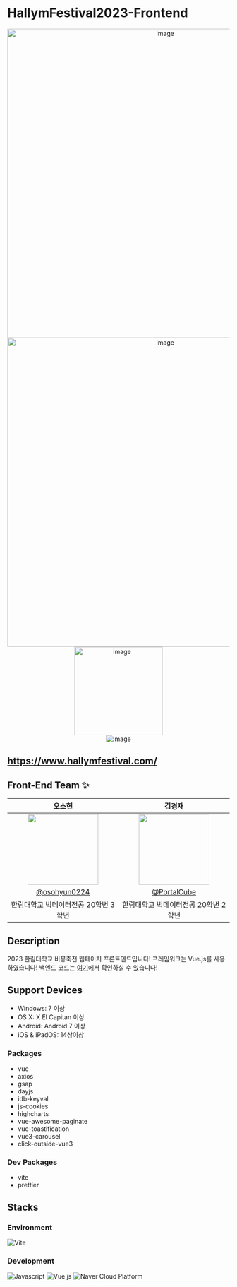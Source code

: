 # HallymFestival2023-Frontend


<div align="center">
    <img alt="image" width="700"  src="https://user-images.githubusercontent.com/35104213/237041734-adaa7693-ee5a-4bf5-9196-8d263d63ae22.png" />
</div>
<div align="center">
    <img alt="image" width="700"   src="https://user-images.githubusercontent.com/35104213/237041744-32f6b02b-c3f9-4759-a2b2-8f340f3ee235.png" />
</div>
<div align="center">
    <img width="200" alt="image" src="https://user-images.githubusercontent.com/53892427/227495220-6f11cc27-120c-49d0-b894-b09f62f34bed.png" />
</div>
<div align="center">
    <img alt="image" src="https://hits.seeyoufarm.com/api/count/incr/badge.svg?url=https%3A%2F%2Fgithub.com%2FVoluntain-SKKU%2FHallymFestival2023-Backend-&count_bg=%2379C83D&title_bg=%23555555&icon=&icon_color=%23E7E7E7&title=hits&edge_flat=false" />
</div>
    
</div>

## https://www.hallymfestival.com/

## Front-End Team ✨

|                                      오소현                                      |                                      김경재                                      |
| :------------------------------------------------------------------------------: | :------------------------------------------------------------------------------: |
| <img width="160px" src="https://avatars.githubusercontent.com/u/53892427?v=4" /> | <img width="160px" src="https://avatars.githubusercontent.com/u/35104213?v=4" /> |
|                  [@osohyun0224](https://github.com/osohyun0224)                  |                   [@PortalCube](https://github.com/PortalCube)                   |
|                          한림대학교 빅데이터전공 20학번 3학년                       |                          한림대학교 빅데이터전공 20학번 2학년                      |

## Description
2023 한림대학교 비봉축전 웹페이지 프론트엔드입니다! 프레임워크는 Vue.js를 사용하였습니다! 백엔드 코드는 [여기](https://github.com/Hallym-LIKELION/HallymFestival2023-Backend-)에서 확인하실 수 있습니다!

## Support Devices
* Windows: 7 이상
* OS X: X El Capitan 이상
* Android: Android 7 이상
* iOS & iPadOS: 14상이상

### Packages
 * vue
 * axios
 * gsap
 * dayjs
 * idb-keyval
 * js-cookies
 * highcharts
 * vue-awesome-paginate
 * vue-toastification
 * vue3-carousel
 * click-outside-vue3

### Dev Packages
 * vite
 * prettier

## Stacks

### Environment

![Vite](https://img.shields.io/badge/vite-white?style=for-the-badge&logo=vite&logoColor=white&color=646CFF)

### Development

![Javascript](https://img.shields.io/badge/javascript-white?style=for-the-badge&logo=javascript&logoColor=black&color=F7DF1E)
![Vue.js](https://img.shields.io/badge/Vue.js-white?style=for-the-badge&logo=Vue.js&logoColor=green&color=222222)
![Naver Cloud Platform](https://img.shields.io/badge/Naver%20Cloud%20Platform-%2303C75A.svg?style=for-the-badge&logo=NAVER&logoColor=white)
